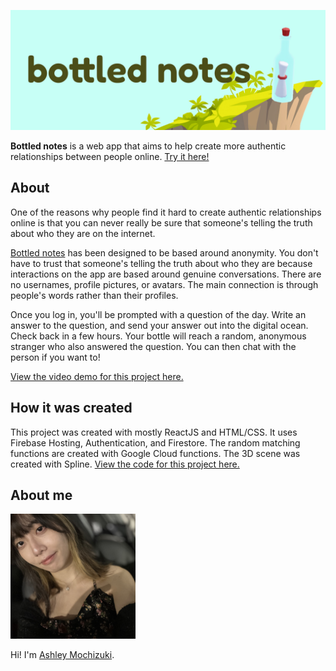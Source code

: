 ![alt_text](./assets/img/logo.jpg "image_tooltip")

**Bottled notes** is a web app that aims to help create more authentic relationships between people online. [Try it here!](https://bottled-notes.web.app/)

## About

One of the reasons why people find it hard to create authentic relationships online is that you can never really be sure that someone's telling the truth about who they are on the internet. 

[Bottled notes]((https://bottled-notes.web.app/)) has been designed to be based around anonymity. You don't have to trust that someone's telling the truth about who they are because interactions on the app are based around genuine conversations. There are no usernames, profile pictures, or avatars. The main connection is through people's words rather than their profiles. 

Once you log in, you'll be prompted with a question of the day. Write an answer to the question, and send your answer out into the digital ocean. Check back in a few hours. Your bottle will reach a random, anonymous stranger who also answered the question. You can then chat with the person if you want to!

[View the video demo for this project here.](https://youtu.be/_Ws0LMZY1R8?si=gdBzUOnoiu-ujW7h)

## How it was created
This project was created with mostly ReactJS and HTML/CSS. It uses Firebase Hosting, Authentication, and Firestore. The random matching functions are created with Google Cloud functions. The 3D scene was created with Spline. [View the code for this project here.](https://github.com/UWSocialComputing/bottled-notes-code)


## About me
<img src="./assets/img/me0.jpg" alt="alt_text" title="image_tooltip" width="200"/>

Hi! I'm [Ashley Mochizuki](https://www.linkedin.com/in/ashleymochizuki/).
